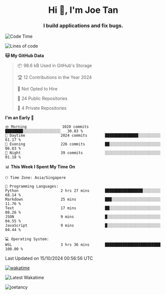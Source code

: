 <h1 align="center">Hi 👋, I'm Joe Tan</h1>
<h3 align="center">I build applications and fix bugs.</h3>

<!--START_SECTION:waka-->
![Code Time](http://img.shields.io/badge/Code%20Time-1%2C434%20hrs%2024%20mins-blue)

![Lines of code](https://img.shields.io/badge/From%20Hello%20World%20I%27ve%20Written-46.5%20million%20lines%20of%20code-blue)

**🐱 My GitHub Data** 

> 📦 98.6 kB Used in GitHub's Storage 
 > 
> 🏆 12 Contributions in the Year 2024
 > 
> 🚫 Not Opted to Hire
 > 
> 📜 24 Public Repositories 
 > 
> 🔑 4 Private Repositories 
 > 
**I'm an Early 🐤** 

```text
🌞 Morning                1020 commits        ████████░░░░░░░░░░░░░░░░░   30.83 % 
🌆 Daytime                2024 commits        ███████████████░░░░░░░░░░   61.17 % 
🌃 Evening                226 commits         ██░░░░░░░░░░░░░░░░░░░░░░░   06.83 % 
🌙 Night                  39 commits          ░░░░░░░░░░░░░░░░░░░░░░░░░   01.18 % 
```


📊 **This Week I Spent My Time On** 

```text
🕑︎ Time Zone: Asia/Singapore

💬 Programming Languages: 
Python                   2 hrs 27 mins       █████████████████░░░░░░░░   68.14 % 
Markdown                 25 mins             ███░░░░░░░░░░░░░░░░░░░░░░   11.76 % 
Text                     17 mins             ██░░░░░░░░░░░░░░░░░░░░░░░   08.26 % 
JSON                     9 mins              █░░░░░░░░░░░░░░░░░░░░░░░░   04.55 % 
JavaScript               9 mins              █░░░░░░░░░░░░░░░░░░░░░░░░   04.44 % 

💻 Operating System: 
WSL                      3 hrs 36 mins       █████████████████████████   100.00 % 
```


 Last Updated on 15/10/2024 00:56:56 UTC
<!--END_SECTION:waka-->
[![wakatime](https://wakatime.com/badge/user/e0e3a0f0-6d69-4241-946d-0baaf7b91278.svg)](https://wakatime.com/@e0e3a0f0-6d69-4241-946d-0baaf7b91278)

![Latest Wakatime](https://github.com/joetancy/joetancy/workflows/Latest%20Wakatime/badge.svg)

<p align="left"> <img src="https://komarev.com/ghpvc/?username=joetancy" alt="joetancy" /> </p>

